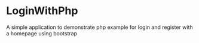 # LoginWithPhp
A simple application to demonstrate php example for login and register with a homepage using bootstrap
